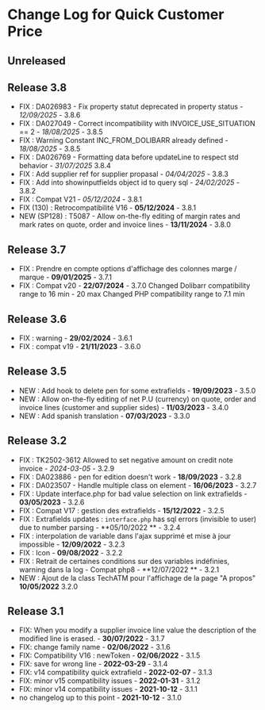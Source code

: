 # Change Log for Quick Customer Price

## Unreleased

## Release 3.8
- FIX : DA026983 - Fix property statut deprecated in property status - *12/09/2025* - 3.8.6
- FIX : DA027049 - Correct incompatibility with INVOICE_USE_SITUATION == 2 - *18/08/2025* - 3.8.5
- FIX : Warning Constant INC_FROM_DOLIBARR already defined - *18/08/2025* - 3.8.5
- FIX : DA026769 - Formatting data before updateLine to respect std behavior - *31/07/2025* 3.8.4
- FIX : Add supplier ref for supplier propasal - *04/04/2025* - 3.8.3
- FIX : Add into showinputfields object id to query sql - *24/02/2025* - 3.8.2
- FIX : Compat V21 - *05/12/2024* - 3.8.1
- FIX (130) : Retrocompatibilité V16 - **05/12/2024** - 3.8.1
- NEW (SP128) : T5087 - Allow on-the-fly editing of margin rates and mark rates on quote, order and invoice lines - **13/11/2024** - 3.8.0

## Release 3.7

- FIX : Prendre en compte options d'affichage des colonnes marge / marque -
  **09/01/2025** - 3.7.1
- FIX : Compat v20 - **22/07/2024** - 3.7.0
  Changed Dolibarr compatibility range to 16 min - 20 max
  Changed PHP compatibility range to 7.1 min

## Release 3.6

- FIX : warning - **29/02/2024** - 3.6.1
- FIX : compat v19 - **21/11/2023** - 3.6.0

## Release 3.5

- NEW : Add hook to delete pen for some extrafields - **19/09/2023** - 3.5.0
- NEW : Allow on-the-fly editing of net P.U (currency) on quote, order and invoice lines (customer and supplier sides) -
  **11/03/2023** - 3.4.0
- NEW : Add spanish translation - **07/03/2023** - 3.3.0

## Release 3.2

- FIX : TK2502-3612 Allowed to set negative amount on credit note invoice - *2024-03-05* - 3.2.9
- FIX : DA023886 - pen for edition doesn't work - **18/09/2023** - 3.2.8
- FIX : DA023507 - Handle multiple class on element - **16/06/2023** - 3.2.7
- FIX : Update interface.php for bad value selection on link extrafields - **03/05/2023** - 3.2.6
- FIX : Compat V17 : gestion des extrafields - **15/12/2022** - 3.2.5
- FIX : Extrafields updates : `interface.php` has sql errors (invisible to user) due to number parsing - **05/10/2022
  ** - 3.2.4
- FIX : interpolation de variable dans l'ajax supprimé et mise à jour impossible - **12/09/2022** - 3.2.3
- FIX : Icon - **09/08/2022** - 3.2.2
- FIX : Retrait de certaines conditions sur des variables indéfinies, warning dans la log - Compat php8 - **12/07/2022
  ** - 3.2.1
- NEW : Ajout de la class TechATM pour l'affichage de la page "A propos" **10/05/2022** 3.2.0

## Release 3.1

- FIX: When you modify a supplier invoice line value the description of the modified line is erased. - **30/07/2022** -
  3.1.7
- FIX: change family name - **02/06/2022** - 3.1.6
- FIX: Compatibility V16 : newToken - **02/06/2022** - 3.1.5
- FIX: save for wrong line - **2022-03-29** - 3.1.4
- FIX: v14 compatibility quick extrafield - **2022-02-07** - 3.1.3
- FIX: minor v15 compatibility issues - **2022-01-31** - 3.1.2
- FIX: minor v14 compatibility issues - **2021-10-12** - 3.1.1
- no changelog up to this point - **2021-10-12** - 3.1.0
